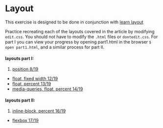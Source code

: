 # Layout

This exercise is designed to be done in conjunction with [learn layout](http://learnlayout.com/)

Practice recreating each of the layouts covered in the article by modifying `edit.css`. You should not have to modify the `.html` files or `dontedit.css`. For part I you can view your progress by opening part1.html in the browser `$ open part1.html`, and a similar process for part II.

#### layouts part I:

1. [position 8/19](http://learnlayout.com/position-example.html)
- [float, fixed width 12/19](http://learnlayout.com/float-layout.html)
- [float, percent 13/19](http://learnlayout.com/percent.html)
- [media-queries, float, percent 14/19](http://learnlayout.com/media-queries.html)

#### layouts part II:

1. [inline-block, percent 16/19](http://learnlayout.com/inline-block-layout.html)
- [flexbox 17/19](http://learnlayout.com/flexbox.html)
